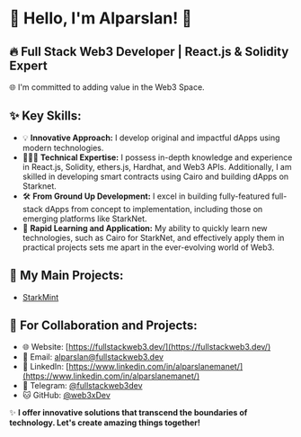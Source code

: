 # 🚀 Hello, I'm Alparslan! 🌟

## 🔥 Full Stack Web3 Developer | React.js & Solidity Expert
🌐 I'm committed to adding value in the Web3 Space.

## ✨ Key Skills:
- 💡 **Innovative Approach:** I develop original and impactful dApps using modern technologies.
- 👨🏼‍💻 **Technical Expertise:** I possess in-depth knowledge and experience in React.js, Solidity, ethers.js, Hardhat, and Web3 APIs. Additionally, I am skilled in developing smart contracts using Cairo and building dApps on Starknet.
- 🛠️ **From Ground Up Development:** I excel in building fully-featured full-stack dApps from concept to implementation, including those on emerging platforms like StarkNet.
- 🚀 **Rapid Learning and Application:** My ability to quickly learn new technologies, such as Cairo for StarkNet, and effectively apply them in practical projects sets me apart in the ever-evolving world of Web3.


## 🚀 My Main Projects:
- [StarkMint](https://starkmint.xyz/)
  
## 💼 For Collaboration and Projects:
- 🌐 Website: [https://fullstackweb3.dev/](https://fullstackweb3.dev/)
- 📧 Email: [alparslan@fullstackweb3.dev](mailto:alparslan@fullstackweb3.dev)
- 💬 LinkedIn: [https://www.linkedin.com/in/alparslanemanet/](https://www.linkedin.com/in/alparslanemanet/)
- 📱 Telegram: [@fullstackweb3dev](https://t.me/fullstackweb3dev)
- 🐱 GitHub: [@web3xDev](https://github.com/web3xDev)

✨ **I offer innovative solutions that transcend the boundaries of technology. Let's create amazing things together!**
